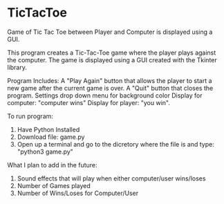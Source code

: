 # TicTacToe
Game of Tic Tac Toe between Player and Computer is displayed using a GUI.


This program creates a Tic-Tac-Toe game where the player plays against the computer. 
The game is displayed using a GUI created with the Tkinter library. 

Program Includes: 
A "Play Again" button that allows the player to start a new game after the current game is over.
A "Quit" button that closes the program.
Settings drop down menu for background color
Display for computer: "computer wins" 
Display for player: "you win".


To run program: 

1. Have Python Installed 
2. Download file: game.py
3. Open up a terminal and go to the dicretory where the file is and type: "python3 game.py"

What I plan to add in the future: 

1. Sound effects that will play when either computer/user wins/loses
3. Number of Games played
4. Number of Wins/Loses for Computer/User
